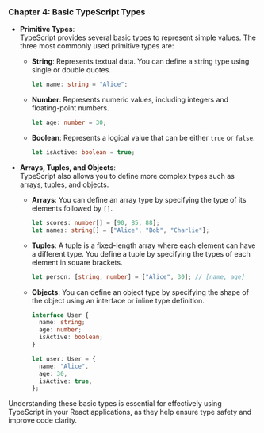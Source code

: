 ### Chapter 4: Basic TypeScript Types

- **Primitive Types**:  
  TypeScript provides several basic types to represent simple values. The three most commonly used primitive types are:
  - **String**: Represents textual data. You can define a string type using single or double quotes.
    ```typescript
    let name: string = "Alice";
    ```
  - **Number**: Represents numeric values, including integers and floating-point numbers.
    ```typescript
    let age: number = 30;
    ```
  - **Boolean**: Represents a logical value that can be either `true` or `false`.
    ```typescript
    let isActive: boolean = true;
    ```

- **Arrays, Tuples, and Objects**:  
  TypeScript also allows you to define more complex types such as arrays, tuples, and objects.

  - **Arrays**: You can define an array type by specifying the type of its elements followed by `[]`.
    ```typescript
    let scores: number[] = [90, 85, 88];
    let names: string[] = ["Alice", "Bob", "Charlie"];
    ```

  - **Tuples**: A tuple is a fixed-length array where each element can have a different type. You define a tuple by specifying the types of each element in square brackets.
    ```typescript
    let person: [string, number] = ["Alice", 30]; // [name, age]
    ```

  - **Objects**: You can define an object type by specifying the shape of the object using an interface or inline type definition.
    ```typescript
    interface User {
      name: string;
      age: number;
      isActive: boolean;
    }

    let user: User = {
      name: "Alice",
      age: 30,
      isActive: true,
    };
    ```

Understanding these basic types is essential for effectively using TypeScript in your React applications, as they help ensure type safety and improve code clarity.